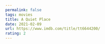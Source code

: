 ```yaml
---
permalink: false
tags: movies
title: A Quiet Place
date: 2021-02-09
url: https://www.imdb.com/title/tt6644200/
rating: 2
---
```

